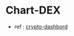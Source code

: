 # Chart-DEX

- ref : [crypto-dashbord](https://github.com/renaissancetroll/reactjs-crypto-api-dashboard)
